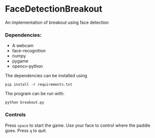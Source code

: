 # FaceDetectionBreakout
An implementation of breakout using face detection

### Dependencies:
* A webcam
* face-recognition
* numpy
* pygame
* opencv-python

The dependencies can be installed using
```
pip install -r requirements.txt
```

The program can be run with:
```
python breakout.py
```

### Controls
Press `space` to start the game.  Use your face to control where the paddle goes. Press `q` to quit.
